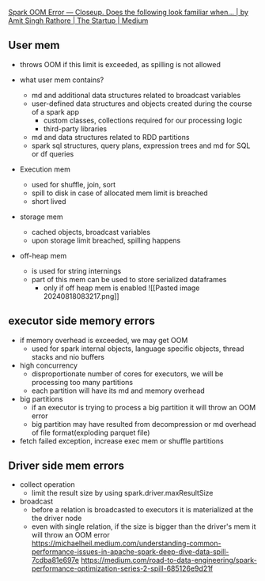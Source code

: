 
[Spark OOM Error — Closeup. Does the following look familiar when… | by Amit Singh Rathore | The Startup | Medium](https://medium.com/swlh/spark-oom-error-closeup-462c7a01709d)

## User mem
- throws OOM if this limit is exceeded, as spilling is not allowed
- what user mem contains?
	- md and additional data structures related to broadcast variables
	- user-defined data structures and objects created during the course of a spark app
		- custom classes, collections required for our processing logic
		- third-party libraries
	- md and data structures related to RDD partitions
	- spark sql structures, query plans, expression trees and md for SQL or df queries

- Execution mem
	- used for shuffle, join, sort
	- spill to disk in case of allocated mem limit is breached
	- short lived
- storage mem
	- cached objects, broadcast variables
	- upon storage limit breached, spilling happens
- off-heap mem 
	- is used for string internings
	- part of this mem can be used to store serialized dataframes
		- only if off heap mem is enabled
![[Pasted image 20240818083217.png]]
## executor side memory errors
- if memory overhead is exceeded, we may get OOM
	- used for spark internal objects, language specific objects, thread stacks and nio buffers
- high concurrency
	- disproportionate number of cores for executors, we will be processing too many partitions
	- each partition will have its md and memory overhead
- big partitions
	- if an executor is trying to process a big partition it will throw an OOM error
	- big partition may have resulted from decompression or md overhead of file format(exploding parquet file)
- fetch failed exception, increase exec mem or shuffle partitions

## Driver side mem errors
- collect operation
	- limit the result size by using spark.driver.maxResultSize
- broadcast
	- before a relation is broadcasted to executors it is materialized at the the driver node
	- even with single relation, if the size is bigger than the driver's mem it will throw an OOM error
https://michaelheil.medium.com/understanding-common-performance-issues-in-apache-spark-deep-dive-data-spill-7cdba81e697e
https://medium.com/road-to-data-engineering/spark-performance-optimization-series-2-spill-685126e9d21f